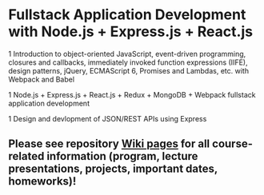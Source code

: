 # Fullstack Application Development with Node.js + Express.js + React.js 

 1 Introduction to object-oriented JavaScript, event-driven programming, closures and callbacks, immediately invoked function expressions (IIFE), design patterns, jQuery, ECMAScript 6, Promises and Lambdas, etc. with Webpack and Babel
 
1 Node.js + Express.js + React.js + Redux + MongoDB + Webpack fullstack application development

1 Design and devlopment of JSON/REST APIs using Express

## Please see repository [Wiki pages](https://github.com/iproduct/course-node-express-react/wiki) for all course-related information (program, lecture presentations, projects, important dates, homeworks)!
